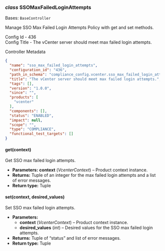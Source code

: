 ### *class* SSOMaxFailedLoginAttempts

Bases: `BaseController`

Manage SSO Max Failed Login Attempts Policy with get and set methods.

Config Id - 436
<br/>
Config Title - The vCenter server should meet max failed login attempts.
<br/>

Controller Metadata
```json
{
  "name": "sso_max_failed_login_attempts",
  "configuration_id": "436",
  "path_in_schema": "compliance_config.vcenter.sso_max_failed_login_attempts",
  "title": "The vCenter server should meet max failed login attempts.",
  "tags": [],
  "version": "1.0.0",
  "since": "",
  "products": [
    "vcenter"
  ],
  "components": [],
  "status": "ENABLED",
  "impact": null,
  "scope": "",
  "type": "COMPLIANCE",
  "functional_test_targets": []
}
```

#### get(context)

Get SSO max failed login attempts.

* **Parameters:**
  **context** (*VcenterContext*) – Product context instance.
* **Returns:**
  Tuple of an integer for the max failed login attempts and a list of error messages.
* **Return type:**
  Tuple

#### set(context, desired_values)

Set SSO max failed login attempts.

* **Parameters:**
  * **context** (*VcenterContext*) – Product context instance.
  * **desired_values** (*int*) – Desired values for the SSO max failed login attempts.
* **Returns:**
  Tuple of “status” and list of error messages.
* **Return type:**
  Tuple
